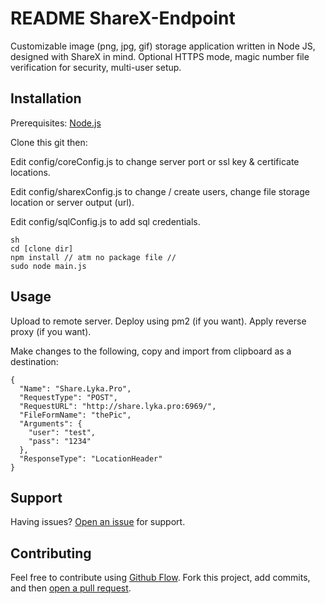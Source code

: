 # README ShareX-Endpoint

Customizable image (png, jpg, gif) storage application written in Node JS, designed with ShareX in mind. Optional HTTPS mode, magic number file verification for security, multi-user setup.

## Installation

Prerequisites: [Node.js](https://nodejs.org/en/)

Clone this git then:

Edit config/coreConfig.js to change server port or ssl key & certificate locations.

Edit config/sharexConfig.js to change / create users, change file storage location or server output (url).

Edit config/sqlConfig.js to add sql credentials.

```
sh
cd [clone dir]
npm install // atm no package file //
sudo node main.js
```

## Usage

Upload to remote server.
Deploy using pm2 (if you want).
Apply reverse proxy (if you want).

Make changes to the following, copy and import from clipboard as a destination:

```
{
  "Name": "Share.Lyka.Pro",
  "RequestType": "POST",
  "RequestURL": "http://share.lyka.pro:6969/",
  "FileFormName": "thePic",
  "Arguments": {
    "user": "test",
    "pass": "1234"
  },
  "ResponseType": "LocationHeader"
}
```

## Support

Having issues? [Open an issue](https://github.com/marzavec/ShareX-Endpoint/issues/new) for support.

## Contributing

Feel free to contribute using [Github Flow](https://guides.github.com/introduction/flow/). Fork this project, add commits, and then [open a pull request](https://github.com/marzavec/ShareX-Endpoint/compare/).
